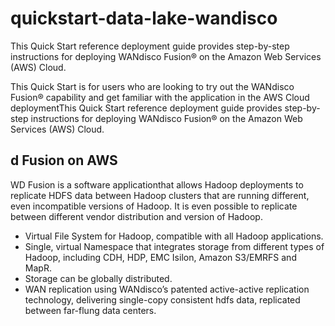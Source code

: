 # quickstart-data-lake-wandisco

This Quick Start reference deployment guide provides step-by-step instructions for deploying WANdisco Fusion® on the Amazon Web Services (AWS) Cloud. 

This Quick Start is for users who are looking to try out the WANdisco Fusion® capability and get familiar with the application in the AWS Cloud deploymentThis Quick Start reference deployment guide provides step-by-step instructions for deploying WANdisco Fusion® on the Amazon Web Services (AWS) Cloud. 

## d Fusion on AWS

WD Fusion is a software applicationthat allows Hadoop deployments to replicate HDFS data between Hadoop clusters that are running different, even incompatible versions of Hadoop. It is even possible to replicate between different vendor distribution and version of Hadoop.

* Virtual File System for Hadoop, compatible with all Hadoop applications.
* Single, virtual Namespace that integrates storage from different types of Hadoop, including CDH, HDP, EMC Isilon, Amazon S3/EMRFS and MapR.
* Storage can be globally distributed.
* WAN replication using WANdisco’s patented active-active replication technology, delivering single-copy consistent hdfs data, replicated between far-flung data centers.

